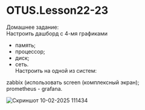 # OTUS.Lesson22-23  
Домашнее задание:  
Настроить дашборд с 4-мя графиками  
- память;  
- процессор;  
- диск;  
- сеть.  
Настроить на одной из систем:  
  
zabbix (использовать screen (комплексный экран);  
prometheus - grafana.  

![Скриншот 10-02-2025 111434](https://github.com/user-attachments/assets/24bed325-cc5f-4bb1-b7ed-532a4ac79781)
